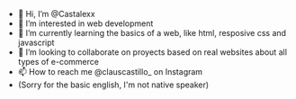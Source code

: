 - 👋 Hi, I’m @Castalexx
- 👀 I’m interested in web development
- 🌱 I’m currently learning the basics of a web, like html, resposive css and javascript
- 💞️ I’m looking to collaborate on proyects based on real websites about all types of e-commerce
- 📫 How to reach me @clauscastillo_ on Instagram
- (Sorry for the basic english, I'm not native speaker)

